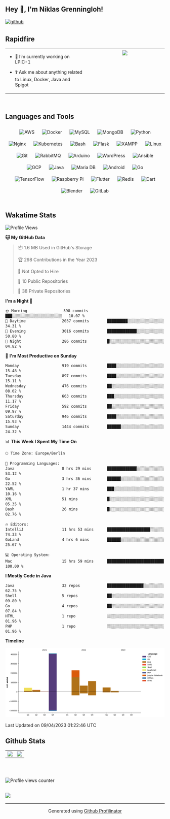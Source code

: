 ## Hey 👋, I'm Niklas Grenningloh!  
  

<a href="https://github.com/base2code" target="_blank">
<img src=https://img.shields.io/badge/github-%2324292e.svg?&style=for-the-badge&logo=github&logoColor=white alt=github style="margin-bottom: 5px;" />
</a>  
  

<br/>  


## Rapidfire  
<table><tr><td valign="top" width="50%">

- 🌱 I’m currently working on LPIC-1
  

- ❓ Ask me about anything related to Linux, Docker, Java and Spigot  


</td><td valign="top" width="50%">

<div align="center">
<img src="https://rishavanand.github.io/static/images/greetings.gif" align="center" style="width: 100%" />
</div>  


</td></tr></table>  

<br/>  


## Languages and Tools  
<div align="center">  
<img style="margin: 10px" src="https://profilinator.rishav.dev/skills-assets/amazonwebservices-original-wordmark.svg" alt="AWS" height="25" />  
<img style="margin: 10px" src="https://profilinator.rishav.dev/skills-assets/docker-original-wordmark.svg" alt="Docker" height="25" />  
<img style="margin: 10px" src="https://profilinator.rishav.dev/skills-assets/mysql-original-wordmark.svg" alt="MySQL" height="25" />  
<img style="margin: 10px" src="https://profilinator.rishav.dev/skills-assets/mongodb-original-wordmark.svg" alt="MongoDB" height="25" />  
<img style="margin: 10px" src="https://profilinator.rishav.dev/skills-assets/python-original.svg" alt="Python" height="25" />  
<img style="margin: 10px" src="https://profilinator.rishav.dev/skills-assets/nginx-original.svg" alt="Nginx" height="25" />  
<img style="margin: 10px" src="https://profilinator.rishav.dev/skills-assets/kubernetes-icon.svg" alt="Kubernetes" height="25" />  
<img style="margin: 10px" src="https://profilinator.rishav.dev/skills-assets/gnu_bash-icon.svg" alt="Bash" height="25" />  
<img style="margin: 10px" src="https://profilinator.rishav.dev/skills-assets/flask.png" alt="Flask" height="25" />  
<img style="margin: 10px" src="https://profilinator.rishav.dev/skills-assets/xampp.png" alt="XAMPP" height="25" />  
<img style="margin: 10px" src="https://profilinator.rishav.dev/skills-assets/linux-original.svg" alt="Linux" height="25" />  
<img style="margin: 10px" src="https://profilinator.rishav.dev/skills-assets/git-scm-icon.svg" alt="Git" height="25" />  
<img style="margin: 10px" src="https://profilinator.rishav.dev/skills-assets/rabbitmq-icon.svg" alt="RabbitMQ" height="25" />  
<img style="margin: 10px" src="https://profilinator.rishav.dev/skills-assets/arduino.png" alt="Arduino" height="25" />  
<img style="margin: 10px" src="https://profilinator.rishav.dev/skills-assets/wordpress.png" alt="WordPress" height="25" />  
<img style="margin: 10px" src="https://profilinator.rishav.dev/skills-assets/ansible.png" alt="Ansible" height="25" />  
<img style="margin: 10px" src="https://profilinator.rishav.dev/skills-assets/google_cloud-icon.svg" alt="GCP" height="25" />  
<img style="margin: 10px" src="https://profilinator.rishav.dev/skills-assets/java-original-wordmark.svg" alt="Java" height="25" />  
<img style="margin: 10px" src="https://profilinator.rishav.dev/skills-assets/mariadb.png" alt="Maria DB" height="25" />  
<img style="margin: 10px" src="https://profilinator.rishav.dev/skills-assets/android-original-wordmark.svg" alt="Android" height="25" />  
<img style="margin: 10px" src="https://profilinator.rishav.dev/skills-assets/go-original.svg" alt="Go" height="25" />  
<img style="margin: 10px" src="https://profilinator.rishav.dev/skills-assets/tensorflow-icon.svg" alt="TensorFlow" height="25" />  
<img style="margin: 10px" src="https://profilinator.rishav.dev/skills-assets/raspberrypi.png" alt="Raspberry Pi" height="25" />  
<img style="margin: 10px" src="https://profilinator.rishav.dev/skills-assets/flutterio-icon.svg" alt="Flutter" height="25" />  
<img style="margin: 10px" src="https://profilinator.rishav.dev/skills-assets/redis-original-wordmark.svg" alt="Redis" height="25" />  
<img style="margin: 10px" src="https://profilinator.rishav.dev/skills-assets/dartlang-icon.svg" alt="Dart" height="25" />  
<img style="margin: 10px" src="https://profilinator.rishav.dev/skills-assets/blender_community_badge_white.svg" alt="Blender" height="25" />  
<img style="margin: 10px" src="https://profilinator.rishav.dev/skills-assets/gitlab.svg" alt="GitLab" height="25" />  
</div>  

<br/>  

## Wakatime Stats

<!--START_SECTION:waka-->
![Profile Views](http://img.shields.io/badge/Profile%20Views-2-blue)

**🐱 My GitHub Data** 

> 📦 1.6 MB Used in GitHub's Storage 
 > 
> 🏆 298 Contributions in the Year 2023
 > 
> 🚫 Not Opted to Hire
 > 
> 📜 10 Public Repositories 
 > 
> 🔑 38 Private Repositories 
 > 
**I'm a Night 🦉** 

```text
🌞 Morning                598 commits         ███░░░░░░░░░░░░░░░░░░░░░░   10.07 % 
🌆 Daytime                2037 commits        █████████░░░░░░░░░░░░░░░░   34.31 % 
🌃 Evening                3016 commits        █████████████░░░░░░░░░░░░   50.80 % 
🌙 Night                  286 commits         █░░░░░░░░░░░░░░░░░░░░░░░░   04.82 % 
```
📅 **I'm Most Productive on Sunday** 

```text
Monday                   919 commits         ████░░░░░░░░░░░░░░░░░░░░░   15.48 % 
Tuesday                  897 commits         ████░░░░░░░░░░░░░░░░░░░░░   15.11 % 
Wednesday                476 commits         ██░░░░░░░░░░░░░░░░░░░░░░░   08.02 % 
Thursday                 663 commits         ███░░░░░░░░░░░░░░░░░░░░░░   11.17 % 
Friday                   592 commits         ██░░░░░░░░░░░░░░░░░░░░░░░   09.97 % 
Saturday                 946 commits         ████░░░░░░░░░░░░░░░░░░░░░   15.93 % 
Sunday                   1444 commits        ██████░░░░░░░░░░░░░░░░░░░   24.32 % 
```


📊 **This Week I Spent My Time On** 

```text
🕑︎ Time Zone: Europe/Berlin

💬 Programming Languages: 
Java                     8 hrs 29 mins       █████████████░░░░░░░░░░░░   53.12 % 
Go                       3 hrs 36 mins       ██████░░░░░░░░░░░░░░░░░░░   22.52 % 
YAML                     1 hr 37 mins        ███░░░░░░░░░░░░░░░░░░░░░░   10.16 % 
XML                      51 mins             █░░░░░░░░░░░░░░░░░░░░░░░░   05.35 % 
Bash                     26 mins             █░░░░░░░░░░░░░░░░░░░░░░░░   02.76 % 

🔥 Editors: 
IntelliJ                 11 hrs 53 mins      ███████████████████░░░░░░   74.33 % 
GoLand                   4 hrs 6 mins        ██████░░░░░░░░░░░░░░░░░░░   25.67 % 

💻 Operating System: 
Mac                      15 hrs 59 mins      █████████████████████████   100.00 % 
```

**I Mostly Code in Java** 

```text
Java                     32 repos            ████████████████░░░░░░░░░   62.75 % 
Shell                    5 repos             ██░░░░░░░░░░░░░░░░░░░░░░░   09.80 % 
Go                       4 repos             ██░░░░░░░░░░░░░░░░░░░░░░░   07.84 % 
HTML                     1 repo              ░░░░░░░░░░░░░░░░░░░░░░░░░   01.96 % 
PHP                      1 repo              ░░░░░░░░░░░░░░░░░░░░░░░░░   01.96 % 
```



**Timeline**

![Lines of Code chart](https://raw.githubusercontent.com/base2code/base2code/main/assets/bar_graph.png)


 Last Updated on 09/04/2023 01:22:46 UTC
<!--END_SECTION:waka-->


## Github Stats  
<table><tr><td valign="top" width="50%">

<img src="https://github-readme-stats.vercel.app/api?username=base2code&show_icons=true&count_private=true&hide_border=true" align="left" style="width: 100%" />

</td><td valign="top" width="50%">

<img src="https://github-readme-stats.vercel.app/api/top-langs/?username=base2code&hide_border=true&layout=compact" align="left" style="width: 100%" />

</td></tr></table>  

<br/>  

  

<br/>  

![Profile views counter](https://komarev.com/ghpvc/?username=base2code&&style=flat-square)  
  

<br/>  

<div>
            <a href="https://paypal.me/niklasgrenningloh" target="_blank" style="display: inline-block;">
                <img
                    src="https://img.shields.io/badge/Donate-PayPal-blue.svg?style=flat-square" 
                    align="left"
                />
            </a>
<br />

----
<div align="center">Generated using <a href="https://profilinator.rishav.dev/" target="_blank">Github Profilinator</a></div>
